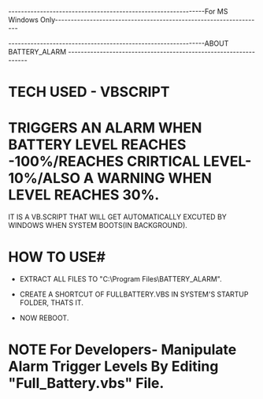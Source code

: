 --------------------------------------------------------------For MS Windows Only------------------------------------------------------------------


--------------------------------------------------------------ABOUT BATTERY_ALARM -----------------------------------------------------------------
# TECH USED - VBSCRIPT

 # TRIGGERS AN ALARM WHEN BATTERY LEVEL REACHES -100%/REACHES CRIRTICAL LEVEL-10%/ALSO A WARNING WHEN LEVEL REACHES 30%. 
 IT IS A VB.SCRIPT THAT WILL GET AUTOMATICALLY EXCUTED BY WINDOWS WHEN SYSTEM BOOTS(IN BACKGROUND).
 
# HOW TO USE#  

* EXTRACT ALL FILES TO "C:\Program Files\BATTERY_ALARM".

* CREATE A SHORTCUT OF FULLBATTERY.VBS IN SYSTEM'S STARTUP FOLDER, THATS IT.

* NOW REBOOT.

# NOTE For Developers- Manipulate Alarm Trigger Levels By Editing "Full_Battery.vbs" File.
